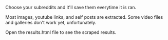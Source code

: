 Choose your subreddits and it'll save them everytime it is ran.

Most images, youtube links, and self posts are extracted.
Some video files and galleries don't work yet, unfortunately.

Open the results.html file to see the scraped results.
